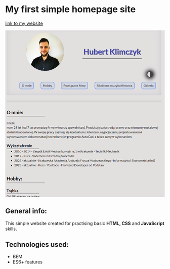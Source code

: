 # My first simple homepage site

[link to my website](https://hubertklimczyk.github.io/homepage/)

![Screan of page](images/prtscPage.png)

## General info:
This simple website created for practising basic **HTML, CSS** and **JavaScript** skills.

## Technologies used:
- BEM
- ES6+ features